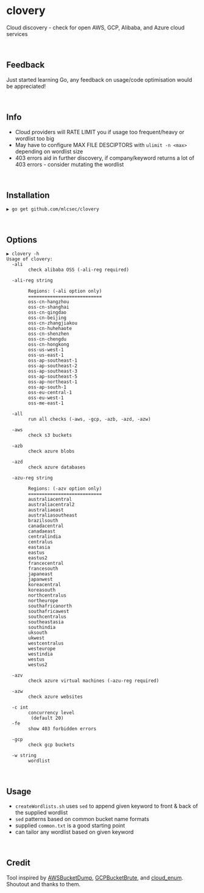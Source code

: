# clovery
Cloud discovery - check for open AWS, GCP, Alibaba, and Azure cloud services

<br>

## Feedback
Just started learning Go, any feedback on usage/code optimisation would be appreciated!

<br>

## Info
* Cloud providers will RATE LIMIT you if usage too frequent/heavy or wordlist too big
* May have to configure MAX FILE DESCIPTORS with `ulimit -n <max>` depending on wordlist size
* 403 errors aid in further discovery, if company/keyword returns a lot of 403 errors - consider mutating the wordlist

<br>

## Installation
```
▶ go get github.com/mlcsec/clovery
```

<br>

## Options
```
▶ clovery -h
Usage of clovery:
  -ali
    	check alibaba OSS (-ali-reg required)
    	
  -ali-reg string
    	
    	Regions: (-ali option only)
    	===========================
    	oss-cn-hangzhou
    	oss-cn-shanghai
    	oss-cn-qingdao
    	oss-cn-beijing
    	oss-cn-zhangjiakou
    	oss-cn-huhehaote
    	oss-cn-shenzhen
    	oss-cn-chengdu
    	oss-cn-hongkong
    	oss-us-west-1
    	oss-us-east-1
    	oss-ap-southeast-1
    	oss-ap-southeast-2
    	oss-ap-southeast-3
    	oss-ap-southeast-5
    	oss-ap-northeast-1
    	oss-ap-south-1
    	oss-eu-central-1
    	oss-eu-west-1
    	oss-me-east-1
    	
  -all
    	run all checks (-aws, -gcp, -azb, -azd, -azw)
    	
  -aws
    	check s3 buckets
    	
  -azb
    	check azure blobs
    	
  -azd
    	check azure databases
    	
  -azu-reg string
    	
    	Regions: (-azv option only)
    	===========================
    	australiacentral
    	australiacentral2
    	australiaeast
    	australiasoutheast
    	brazilsouth
    	canadacentral
    	canadaeast
    	centralindia
    	centralus
    	eastasia
    	eastus
    	eastus2
    	francecentral
    	francesouth
    	japaneast
    	japanwest
    	koreacentral
    	koreasouth
    	northcentralus
    	northeurope
    	southafricanorth
    	southafricawest
    	southcentralus
    	southeastasia
    	southindia
    	uksouth
    	ukwest
    	westcentralus
    	westeurope
    	westindia
    	westus
    	westus2
    	
  -azv
    	check azure virtual machines (-azu-reg required)
    	
  -azw
    	check azure websites
    	
  -c int
    	concurrency level
    	 (default 20)
  -fe
    	show 403 forbidden errors
    	
  -gcp
    	check gcp buckets
    	
  -w string
    	wordlist
```

<br>

## Usage
* `createWordlists.sh` uses `sed` to append given keyword to front & back of the supplied wordlist
* `sed` patterns based on common bucket name formats
* supplied `common.txt` is a good starting point 
* can tailor any wordlist based on given keyword

<br>

## Credit
Tool inspired by [AWSBucketDump](https://github.com/jordanpotti/AWSBucketDump), [GCPBucketBrute](https://github.com/RhinoSecurityLabs/GCPBucketBrute), and [cloud_enum](https://github.com/initstring/cloud_enum).  Shoutout and thanks to them.
